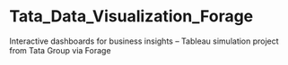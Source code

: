 # Tata_Data_Visualization_Forage
Interactive dashboards for business insights – Tableau simulation project from Tata Group via Forage
